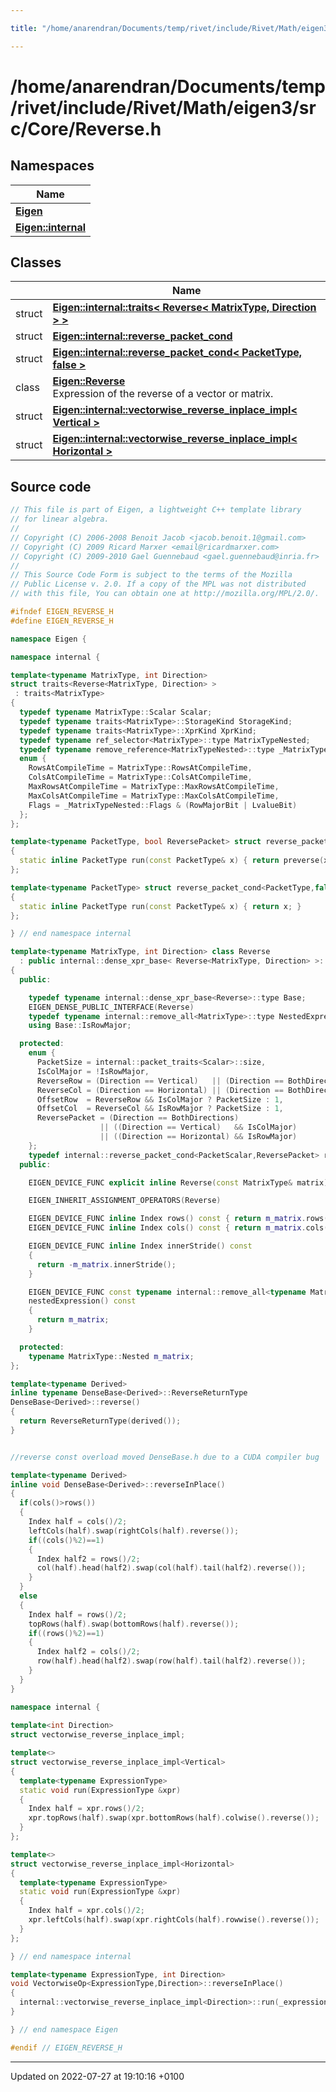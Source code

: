 ```yaml
---

title: "/home/anarendran/Documents/temp/rivet/include/Rivet/Math/eigen3/src/Core/Reverse.h"

---
```


# /home/anarendran/Documents/temp/rivet/include/Rivet/Math/eigen3/src/Core/Reverse.h



## Namespaces

| Name           |
| -------------- |
| **[Eigen](http://example.org/namespaces/namespaceeigen/)**  |
| **[Eigen::internal](http://example.org/namespaces/namespaceeigen_1_1internal/)**  |

## Classes

|                | Name           |
| -------------- | -------------- |
| struct | **[Eigen::internal::traits< Reverse< MatrixType, Direction > >](http://example.org/classes/structeigen_1_1internal_1_1traits_3_01reverse_3_01matrixtype_00_01direction_01_4_01_4/)**  |
| struct | **[Eigen::internal::reverse_packet_cond](http://example.org/classes/structeigen_1_1internal_1_1reverse__packet__cond/)**  |
| struct | **[Eigen::internal::reverse_packet_cond< PacketType, false >](http://example.org/classes/structeigen_1_1internal_1_1reverse__packet__cond_3_01packettype_00_01false_01_4/)**  |
| class | **[Eigen::Reverse](http://example.org/classes/classeigen_1_1reverse/)** <br>Expression of the reverse of a vector or matrix.  |
| struct | **[Eigen::internal::vectorwise_reverse_inplace_impl< Vertical >](http://example.org/classes/structeigen_1_1internal_1_1vectorwise__reverse__inplace__impl_3_01vertical_01_4/)**  |
| struct | **[Eigen::internal::vectorwise_reverse_inplace_impl< Horizontal >](http://example.org/classes/structeigen_1_1internal_1_1vectorwise__reverse__inplace__impl_3_01horizontal_01_4/)**  |




## Source code

```cpp
// This file is part of Eigen, a lightweight C++ template library
// for linear algebra.
//
// Copyright (C) 2006-2008 Benoit Jacob <jacob.benoit.1@gmail.com>
// Copyright (C) 2009 Ricard Marxer <email@ricardmarxer.com>
// Copyright (C) 2009-2010 Gael Guennebaud <gael.guennebaud@inria.fr>
//
// This Source Code Form is subject to the terms of the Mozilla
// Public License v. 2.0. If a copy of the MPL was not distributed
// with this file, You can obtain one at http://mozilla.org/MPL/2.0/.

#ifndef EIGEN_REVERSE_H
#define EIGEN_REVERSE_H

namespace Eigen { 

namespace internal {

template<typename MatrixType, int Direction>
struct traits<Reverse<MatrixType, Direction> >
 : traits<MatrixType>
{
  typedef typename MatrixType::Scalar Scalar;
  typedef typename traits<MatrixType>::StorageKind StorageKind;
  typedef typename traits<MatrixType>::XprKind XprKind;
  typedef typename ref_selector<MatrixType>::type MatrixTypeNested;
  typedef typename remove_reference<MatrixTypeNested>::type _MatrixTypeNested;
  enum {
    RowsAtCompileTime = MatrixType::RowsAtCompileTime,
    ColsAtCompileTime = MatrixType::ColsAtCompileTime,
    MaxRowsAtCompileTime = MatrixType::MaxRowsAtCompileTime,
    MaxColsAtCompileTime = MatrixType::MaxColsAtCompileTime,
    Flags = _MatrixTypeNested::Flags & (RowMajorBit | LvalueBit)
  };
};

template<typename PacketType, bool ReversePacket> struct reverse_packet_cond
{
  static inline PacketType run(const PacketType& x) { return preverse(x); }
};

template<typename PacketType> struct reverse_packet_cond<PacketType,false>
{
  static inline PacketType run(const PacketType& x) { return x; }
};

} // end namespace internal 

template<typename MatrixType, int Direction> class Reverse
  : public internal::dense_xpr_base< Reverse<MatrixType, Direction> >::type
{
  public:

    typedef typename internal::dense_xpr_base<Reverse>::type Base;
    EIGEN_DENSE_PUBLIC_INTERFACE(Reverse)
    typedef typename internal::remove_all<MatrixType>::type NestedExpression;
    using Base::IsRowMajor;

  protected:
    enum {
      PacketSize = internal::packet_traits<Scalar>::size,
      IsColMajor = !IsRowMajor,
      ReverseRow = (Direction == Vertical)   || (Direction == BothDirections),
      ReverseCol = (Direction == Horizontal) || (Direction == BothDirections),
      OffsetRow  = ReverseRow && IsColMajor ? PacketSize : 1,
      OffsetCol  = ReverseCol && IsRowMajor ? PacketSize : 1,
      ReversePacket = (Direction == BothDirections)
                    || ((Direction == Vertical)   && IsColMajor)
                    || ((Direction == Horizontal) && IsRowMajor)
    };
    typedef internal::reverse_packet_cond<PacketScalar,ReversePacket> reverse_packet;
  public:

    EIGEN_DEVICE_FUNC explicit inline Reverse(const MatrixType& matrix) : m_matrix(matrix) { }

    EIGEN_INHERIT_ASSIGNMENT_OPERATORS(Reverse)

    EIGEN_DEVICE_FUNC inline Index rows() const { return m_matrix.rows(); }
    EIGEN_DEVICE_FUNC inline Index cols() const { return m_matrix.cols(); }

    EIGEN_DEVICE_FUNC inline Index innerStride() const
    {
      return -m_matrix.innerStride();
    }

    EIGEN_DEVICE_FUNC const typename internal::remove_all<typename MatrixType::Nested>::type&
    nestedExpression() const 
    {
      return m_matrix;
    }

  protected:
    typename MatrixType::Nested m_matrix;
};

template<typename Derived>
inline typename DenseBase<Derived>::ReverseReturnType
DenseBase<Derived>::reverse()
{
  return ReverseReturnType(derived());
}


//reverse const overload moved DenseBase.h due to a CUDA compiler bug

template<typename Derived>
inline void DenseBase<Derived>::reverseInPlace()
{
  if(cols()>rows())
  {
    Index half = cols()/2;
    leftCols(half).swap(rightCols(half).reverse());
    if((cols()%2)==1)
    {
      Index half2 = rows()/2;
      col(half).head(half2).swap(col(half).tail(half2).reverse());
    }
  }
  else
  {
    Index half = rows()/2;
    topRows(half).swap(bottomRows(half).reverse());
    if((rows()%2)==1)
    {
      Index half2 = cols()/2;
      row(half).head(half2).swap(row(half).tail(half2).reverse());
    }
  }
}

namespace internal {
  
template<int Direction>
struct vectorwise_reverse_inplace_impl;

template<>
struct vectorwise_reverse_inplace_impl<Vertical>
{
  template<typename ExpressionType>
  static void run(ExpressionType &xpr)
  {
    Index half = xpr.rows()/2;
    xpr.topRows(half).swap(xpr.bottomRows(half).colwise().reverse());
  }
};

template<>
struct vectorwise_reverse_inplace_impl<Horizontal>
{
  template<typename ExpressionType>
  static void run(ExpressionType &xpr)
  {
    Index half = xpr.cols()/2;
    xpr.leftCols(half).swap(xpr.rightCols(half).rowwise().reverse());
  }
};

} // end namespace internal

template<typename ExpressionType, int Direction>
void VectorwiseOp<ExpressionType,Direction>::reverseInPlace()
{
  internal::vectorwise_reverse_inplace_impl<Direction>::run(_expression().const_cast_derived());
}

} // end namespace Eigen

#endif // EIGEN_REVERSE_H
```


-------------------------------

Updated on 2022-07-27 at 19:10:16 +0100
